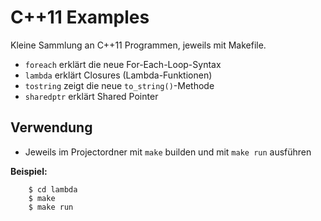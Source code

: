 # C++11 Examples

Kleine Sammlung an C++11 Programmen, jeweils mit Makefile.

* ```foreach``` erklärt die neue For-Each-Loop-Syntax
* ```lambda``` erklärt Closures (Lambda-Funktionen)
* ```tostring``` zeigt die neue ```to_string()```-Methode
* ```sharedptr``` erklärt Shared Pointer

## Verwendung

* Jeweils im Projectordner mit ```make``` builden und mit ```make run``` ausführen

**Beispiel:**
```
    $ cd lambda
    $ make
    $ make run
```
